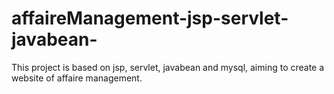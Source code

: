 # affaireManagement-jsp-servlet-javabean-
This project is based on jsp, servlet, javabean and mysql, aiming to create a website of affaire management.
